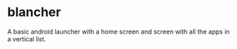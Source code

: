 # blancher
A basic android launcher with a home screen and screen with all the apps in a vertical list.
